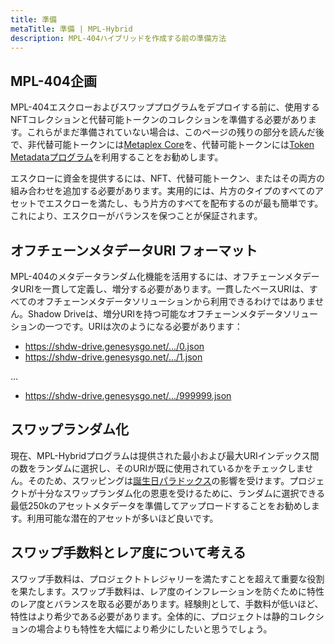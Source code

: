 ```yaml
---
title: 準備
metaTitle: 準備 | MPL-Hybrid
description: MPL-404ハイブリッドを作成する前の準備方法
---
```


## MPL-404企画

MPL-404エスクローおよびスワッププログラムをデプロイする前に、使用するNFTコレクションと代替可能トークンのコレクションを準備する必要があります。これらがまだ準備されていない場合は、このページの残りの部分を読んだ後で、非代替可能トークンには[Metaplex Core](https://developers.metaplex.com/core)を、代替可能トークンには[Token Metadataプログラム](https://developers.metaplex.com/token-metadata)を利用することをお勧めします。

エスクローに資金を提供するには、NFT、代替可能トークン、またはその両方の組み合わせを追加する必要があります。実用的には、片方のタイプのすべてのアセットでエスクローを満たし、もう片方のすべてを配布するのが最も簡単です。これにより、エスクローがバランスを保つことが保証されます。

## オフチェーンメタデータURI フォーマット

MPL-404のメタデータランダム化機能を活用するには、オフチェーンメタデータURIを一貫して定義し、増分する必要があります。一貫したベースURIは、すべてのオフチェーンメタデータソリューションから利用できるわけではありません。Shadow Driveは、増分URIを持つ可能なオフチェーンメタデータソリューションの一つです。URIは次のようになる必要があります：

- https://shdw-drive.genesysgo.net/.../0.json
- https://shdw-drive.genesysgo.net/.../1.json

...

- https://shdw-drive.genesysgo.net/.../999999.json

## スワップランダム化

現在、MPL-Hybridプログラムは提供された最小および最大URIインデックス間の数をランダムに選択し、そのURIが既に使用されているかをチェックしません。そのため、スワッピングは[誕生日パラドックス](https://betterexplained.com/articles/understanding-the-birthday-paradox/)の影響を受けます。プロジェクトが十分なスワップランダム化の恩恵を受けるために、ランダムに選択できる最低250kのアセットメタデータを準備してアップロードすることをお勧めします。利用可能な潜在的アセットが多いほど良いです。

## スワップ手数料とレア度について考える

スワップ手数料は、プロジェクトトレジャリーを満たすことを超えて重要な役割を果たします。スワップ手数料は、レア度のインフレーションを防ぐために特性のレア度とバランスを取る必要があります。経験則として、手数料が低いほど、特性はより希少である必要があります。全体的に、プロジェクトは静的コレクションの場合よりも特性を大幅により希少にしたいと思うでしょう。